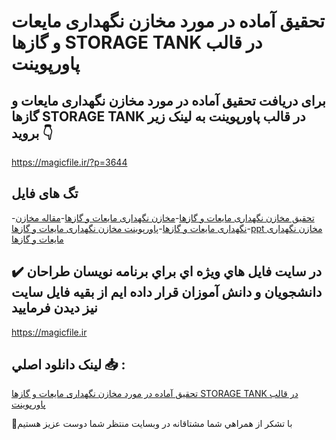 # تحقیق آماده در مورد مخازن نگهداری مايعات و گازها STORAGE TANK در قالب پاورپوینت

## برای دریافت تحقیق آماده در مورد مخازن نگهداری مايعات و گازها STORAGE TANK در قالب پاورپوینت به لینک زیر بروید 👇

https://magicfile.ir/?p=3644

## تگ های فایل

-[تحقیق مخازن نگهداری مايعات و گازها](https://magicfile.ir/product/%d8%aa%d8%ad%d9%82%db%8c%d9%82-%d9%85%d8%ae%d8%a7%d8%b2%d9%86-%d9%86%da%af%d9%87%d8%af%d8%a7%d8%b1%db%8c-%d9%85%d8%a7%d9%8a%d8%b9%d8%a7%d8%aa-%d9%88-%da%af%d8%a7%d8%b2%d9%87%d8%a7-storage-tank-%d9%be%d8%a7%d9%88%d8%b1%d9%be%d9%88%db%8c%d9%86%d8%aa/)-[مخازن نگهداری مايعات و گازها](https://magicfile.ir/product/%d8%aa%d8%ad%d9%82%db%8c%d9%82-%d9%85%d8%ae%d8%a7%d8%b2%d9%86-%d9%86%da%af%d9%87%d8%af%d8%a7%d8%b1%db%8c-%d9%85%d8%a7%d9%8a%d8%b9%d8%a7%d8%aa-%d9%88-%da%af%d8%a7%d8%b2%d9%87%d8%a7-storage-tank-%d9%be%d8%a7%d9%88%d8%b1%d9%be%d9%88%db%8c%d9%86%d8%aa/)-[مقاله مخازن نگهداری مايعات و گازها](https://magicfile.ir/product/%d8%aa%d8%ad%d9%82%db%8c%d9%82-%d9%85%d8%ae%d8%a7%d8%b2%d9%86-%d9%86%da%af%d9%87%d8%af%d8%a7%d8%b1%db%8c-%d9%85%d8%a7%d9%8a%d8%b9%d8%a7%d8%aa-%d9%88-%da%af%d8%a7%d8%b2%d9%87%d8%a7-storage-tank-%d9%be%d8%a7%d9%88%d8%b1%d9%be%d9%88%db%8c%d9%86%d8%aa/)-[پاورپوینت مخازن نگهداری مايعات و گازها](https://magicfile.ir/product/%d8%aa%d8%ad%d9%82%db%8c%d9%82-%d9%85%d8%ae%d8%a7%d8%b2%d9%86-%d9%86%da%af%d9%87%d8%af%d8%a7%d8%b1%db%8c-%d9%85%d8%a7%d9%8a%d8%b9%d8%a7%d8%aa-%d9%88-%da%af%d8%a7%d8%b2%d9%87%d8%a7-storage-tank-%d9%be%d8%a7%d9%88%d8%b1%d9%be%d9%88%db%8c%d9%86%d8%aa/)-[ppt مخازن نگهداری مايعات و گازها](https://magicfile.ir/product/%d8%aa%d8%ad%d9%82%db%8c%d9%82-%d9%85%d8%ae%d8%a7%d8%b2%d9%86-%d9%86%da%af%d9%87%d8%af%d8%a7%d8%b1%db%8c-%d9%85%d8%a7%d9%8a%d8%b9%d8%a7%d8%aa-%d9%88-%da%af%d8%a7%d8%b2%d9%87%d8%a7-storage-tank-%d9%be%d8%a7%d9%88%d8%b1%d9%be%d9%88%db%8c%d9%86%d8%aa/)

## ✔️ در سايت فايل هاي ويژه اي براي برنامه نويسان طراحان دانشجويان و دانش آموزان قرار داده ايم از بقيه فايل سايت نيز ديدن فرماييد

https://magicfile.ir


## لينک دانلود اصلي 📥 :

[تحقیق آماده در مورد مخازن نگهداری مايعات و گازها STORAGE TANK در قالب پاورپوینت](https://magicfile.ir/product/%d8%aa%d8%ad%d9%82%db%8c%d9%82-%d9%85%d8%ae%d8%a7%d8%b2%d9%86-%d9%86%da%af%d9%87%d8%af%d8%a7%d8%b1%db%8c-%d9%85%d8%a7%d9%8a%d8%b9%d8%a7%d8%aa-%d9%88-%da%af%d8%a7%d8%b2%d9%87%d8%a7-storage-tank-%d9%be%d8%a7%d9%88%d8%b1%d9%be%d9%88%db%8c%d9%86%d8%aa/) 


🙏با تشکر از همراهي شما مشتاقانه در وبسایت منتظر شما دوست عزیز هستیم

